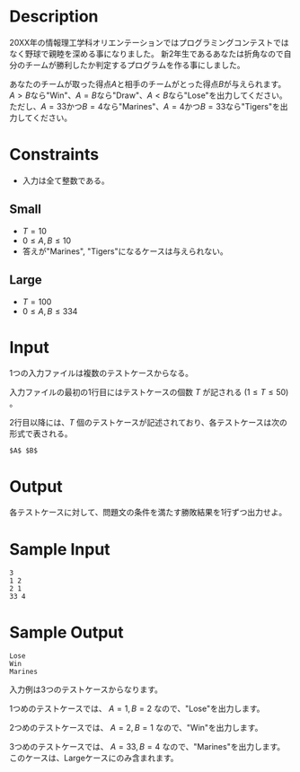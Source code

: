 # Description

20XX年の情報理工学科オリエンテーションではプログラミングコンテストではなく野球で親睦を深める事になりました。
新2年生であるあなたは折角なので自分のチームが勝利したか判定するプログラムを作る事にしました。

あなたのチームが取った得点$A$と相手のチームがとった得点$B$が与えられます。
$A>B$なら"Win"、$A=B$なら"Draw"、$A<B$なら"Lose"を出力してください。
ただし、$A=33$かつ$B=4$なら"Marines"、$A=4$かつ$B=33$なら"Tigers"を出力してください。


# Constraints

- 入力は全て整数である。

## Small

- $T = 10$
- $0 \leq A, B \leq 10$
- 答えが"Marines", "Tigers"になるケースは与えられない。

## Large

- $T = 100$
- $0 \leq A, B \leq 334$


# Input
1つの入力ファイルは複数のテストケースからなる。

入力ファイルの最初の1行目にはテストケースの個数 $T$ が記される $(1 \leq T \leq 50)$ 。

2行目以降には、$T$ 個のテストケースが記述されており、各テストケースは次の形式で表される。

```
$A$ $B$
```

# Output
各テストケースに対して、問題文の条件を満たす勝敗結果を1行ずつ出力せよ。

# Sample Input
```
3
1 2
2 1
33 4
```

# Sample Output
```
Lose
Win
Marines
```
入力例は3つのテストケースからなります。

1つめのテストケースでは、 $A = 1, B = 2$ なので、"Lose"を出力します。

2つめのテストケースでは、 $A = 2, B = 1$ なので、"Win"を出力します。

3つめのテストケースでは、 $A = 33, B = 4$ なので、"Marines"を出力します。このケースは、Largeケースにのみ含まれます。
